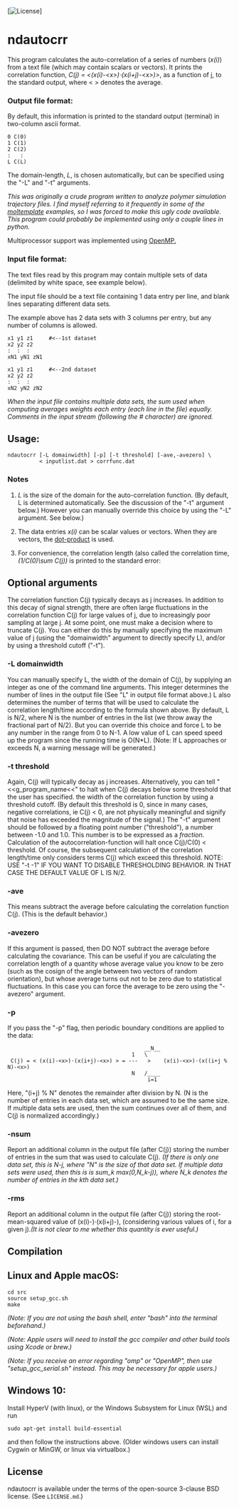 [![License](https://img.shields.io/badge/License-BSD%203--Clause-blue.svg)]

ndautocrr
===========

This program calculates the auto-correlation of
a series of numbers (*x(i)*) from a text file
(which may contain scalars or vectors).
It prints the correlation function,
*C(j) = \<(x(i)-\<x\>)⋅(x(i+j)-\<x\>)\>*,
as a function of j, to the standard output, where \< \> denotes the average.


### Output file format:
By default, this information is printed to the standard output (terminal)
in two-column ascii format.

```
0 C(0)
1 C(1)
2 C(2)
:   :
L C(L)
```
The domain-length, *L*, is chosen automatically, but can be specified
using the "-L" and "-t" arguments.

*This was originally a crude program written to analyze polymer simulation
trajectory files.  I find myself referring to it frequently in some of the
[moltemplate](https://github.com/jewettaij/moltemplate)
examples, so I was forced to make this ugly code available.*
*This program could probably be implemented
using only a couple lines in python.*

Multiprocessor support was implemented using
[OpenMP.](https://en.wikipedia.org/wiki/OpenMP)


### Input file format:

The text files read by this program may contain multiple sets of data
(delimited by white space, see example below).

The input file should be a text file containing 1 data entry per line,
and blank lines separating different data sets.

The example above has 2 data sets with 3 columns per entry,
but any number of columns is allowed.
```
x1 y1 z1     #<--1st dataset
x2 y2 z2
:  :  :
xN1 yN1 zN1

x1 y1 z1     #<--2nd dataset
x2 y2 z2
:  :  :
xN2 yN2 zN2
```
*When the input file contains multiple data sets, the sum used when computing averages weights each entry (each line in the file) equally.*
*Comments in the input stream (following the \# character) are ignored.*

## Usage:

```
ndautocrr [-L domainwidth] [-p] [-t threshold] [-ave,-avezero] \
          < inputlist.dat > corrfunc.dat
```



### Notes


1. *L* is the size of the domain for the auto-correlation function.
(By default, L is determined automatically.  See the discussion of the
"-t" argument below.)  However you can manually override this choice
 by using the "-L" argument.  See below.)

2. The data entries *x(i)* can be scalar values or vectors.
When they are vectors, the
[dot-product](https://en.wikipedia.org/wiki/Dot_product)
is used.

3. For convenience, the correlation length (also called the correlation time, *(1/C(0)\sum C(j))* is printed to the standard error:  


## Optional arguments

The correlation function C(j) typically decays as j increases.
In addition to this decay of signal strength, there are often
large fluctuations in the correlation function C(j) for large
values of j, due to increasingly poor sampling at large j.
At some point, one must make a decision where to truncate C(j).
You can either do this by manually specifying the maximum value
of j (using the "domainwidth" argument to directly specify L),
and/or by using a threshold cutoff ("-t").

### -L domainwidth

You can manually specify L, the width of the domain of C(j),
by supplying an integer as one of the command line arguments.
This integer determines the number of lines in the output file
(See "L" in output file format above.)  L also determines the
number of terms that will be used to calculate the correlation
length/time according to the formula shown above.
By default, L is N/2, where N is the number of entries in the
list (we throw away the fractional part of N/2).  But you can
override this choice and force L to be any number in the range
from 0 to N-1.  A low value of L can speed speed up the program
since the running time is O(N\*L).  (Note:  If L approaches or
exceeds N, a warning message will be generated.)

### -t threshold

Again, C(j) will typically decay as j increases.
Alternatively, you can tell "<<g_program_name<<" to halt when
C(j) decays below some threshold that the user has specified.
the width of the correlation function by using a threshold cutoff.
(By default this threshold is 0, since in many cases, negative
correlations, ie C(j) < 0, are not physically meaningful and
signify that noise has exceeded the magnitude of the signal.)
The "-t" argument should be followed by a floating point number
("threshold"), a number between -1.0 and 1.0. This number is
to be expressed as a _fraction_.  Calculation of the
autocorrelation-function will halt once C(j)/C(0) < threshold.
Of course, the subsequent calculation of the correlation
length/time only considers terms C(j) which exceed this threshold.
NOTE: USE "-t -1" IF YOU WANT TO DISABLE THRESHOLDING BEHAVIOR.
IN THAT CASE THE DEFAULT VALUE OF L IS N/2.

### -ave

This means subtract the average before calculating the
correlation function C(j).  (This is the default behavior.)

### -avezero

If this argument is passed, then DO NOT subtract the average before calculating
the covariance.  This can be useful if you are calculating the correlation
length of a quantity whose average value you know to be zero (such as the
cosign of the angle between two vectors of random orientation), but whose
average turns out not to be zero due to statistical fluctuations.  In this
case you can force the average to be zero using the "-avezero"
argument.

### -p

If you pass the "-p" flag, then periodic boundary conditions
are applied to the data:
```
                                           __N__
                                       1   \
 C(j) = < (x(i)-<x>)⋅(x(i+j)-<x>) > = ---   >    (x(i)-<x>)⋅(x((i+j % N)-<x>)
                                       N   /____
                                            i=1
```
Here, "(i+j) % N" denotes the remainder after division by N.
(N is the number of entries in each data set,
which are assumed to be the same size.
If multiple data sets are used, then the sum continues
over all of them, and C(j) is normalized accordingly.)

### -nsum
Report an additional column in the output file (after C(j)) storing the number of entries in the sum that was used to calculate C(j).  *(If there is only one data set, this is N-j, where "N" is the size of that data set.  If multiple data sets were used, then this is is sum_k max(0,N_k-j)), where N_k denotes the number of entries in the kth data set.)*

### -rms
Report an additional column in the output file (after C(j)) storing the root-mean-squared value of (x(i)-<x>)⋅(x(i+j)-<x>), (considering various values of i, for a given j).*(It is not clear to me whether this quantity is ever useful.)*


## Compilation

## Linux and Apple macOS:

```
cd src
source setup_gcc.sh
make
```

*(Note:  If you are not using the bash shell,
enter "bash" into the terminal beforehand.)*

*(Note: Apple users will need to install the gcc compiler
and other build tools using Xcode or brew.)*

*(Note: If you receive an error regarding "omp" or "OpenMP", then use
"setup_gcc_serial.sh" instead.  This may be necessary for apple users.)*

## Windows 10:

Install HyperV (with linux), or the Windows Subsystem for Linux (WSL) and run

    sudo apt-get install build-essential

and then follow the instructions above.
(Older windows users can install Cygwin or MinGW, or linux via virtualbox.)

## License

ndautocrr is available under the terms of the open-source 3-clause BSD
license.  (See `LICENSE.md`.)
